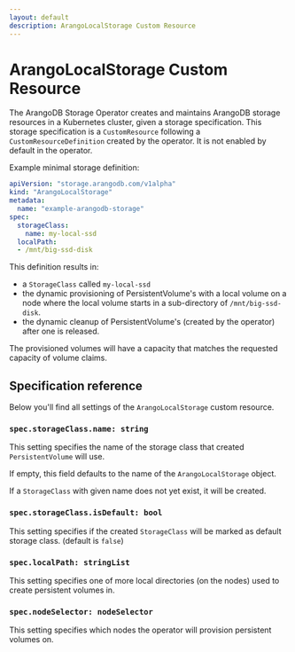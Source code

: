 ```yaml
---
layout: default
description: ArangoLocalStorage Custom Resource
---
```

# ArangoLocalStorage Custom Resource

The ArangoDB Storage Operator creates and maintains ArangoDB
storage resources in a Kubernetes cluster, given a storage specification.
This storage specification is a `CustomResource` following
a `CustomResourceDefinition` created by the operator. It is not enabled by
default in the operator.

Example minimal storage definition:

```yaml
apiVersion: "storage.arangodb.com/v1alpha"
kind: "ArangoLocalStorage"
metadata:
  name: "example-arangodb-storage"
spec:
  storageClass:
    name: my-local-ssd
  localPath:
  - /mnt/big-ssd-disk
```

This definition results in:

- a `StorageClass` called `my-local-ssd`
- the dynamic provisioning of PersistentVolume's with
  a local volume on a node where the local volume starts
  in a sub-directory of `/mnt/big-ssd-disk`.
- the dynamic cleanup of PersistentVolume's (created by
  the operator) after one is released.

The provisioned volumes will have a capacity that matches
the requested capacity of volume claims.

## Specification reference

Below you'll find all settings of the `ArangoLocalStorage` custom resource.

### `spec.storageClass.name: string`

This setting specifies the name of the storage class that
created `PersistentVolume` will use.

If empty, this field defaults to the name of the `ArangoLocalStorage`
object.

If a `StorageClass` with given name does not yet exist, it
will be created.

### `spec.storageClass.isDefault: bool`

This setting specifies if the created `StorageClass` will
be marked as default storage class. (default is `false`)

### `spec.localPath: stringList`

This setting specifies one of more local directories
(on the nodes) used to create persistent volumes in.

### `spec.nodeSelector: nodeSelector`

This setting specifies which nodes the operator will
provision persistent volumes on.
